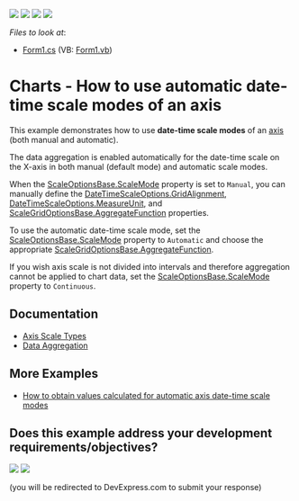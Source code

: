<!-- default badges list -->
![](https://img.shields.io/endpoint?url=https://codecentral.devexpress.com/api/v1/VersionRange/128575848/14.2.4%2B)
[![](https://img.shields.io/badge/Open_in_DevExpress_Support_Center-FF7200?style=flat-square&logo=DevExpress&logoColor=white)](https://supportcenter.devexpress.com/ticket/details/E1531)
[![](https://img.shields.io/badge/📖_How_to_use_DevExpress_Examples-e9f6fc?style=flat-square)](https://docs.devexpress.com/GeneralInformation/403183)
[![](https://img.shields.io/badge/💬_Leave_Feedback-feecdd?style=flat-square)](#does-this-example-address-your-development-requirementsobjectives)
<!-- default badges end -->
<!-- default file list -->
*Files to look at*:

* [Form1.cs](./CS/DateTimeAggregation/Form1.cs) (VB: [Form1.vb](./VB/DateTimeAggregation/Form1.vb))
<!-- default file list end -->
# Charts - How to use automatic date-time scale modes of an axis

This example demonstrates how to use **date-time scale modes** of an [axis](https://docs.devexpress.com/WindowsForms/5799/controls-and-libraries/chart-control/axes/axis-scale-types) (both manual and automatic).

The data aggregation is enabled automatically for the date-time scale on the X-axis in both manual (default mode) and automatic scale modes.

When the [ScaleOptionsBase.ScaleMode](https://docs.devexpress.com/CoreLibraries/DevExpress.XtraCharts.ScaleOptionsBase.ScaleMode) property is set to `Manual`, you can manually define the [DateTimeScaleOptions.GridAlignment](https://docs.devexpress.com/CoreLibraries/DevExpress.XtraCharts.DateTimeScaleOptions.GridAlignment), [DateTimeScaleOptions.MeasureUnit](https://docs.devexpress.com/CoreLibraries/DevExpress.XtraCharts.DateTimeScaleOptions.MeasureUnit), and [ScaleGridOptionsBase.AggregateFunction](https://docs.devexpress.com/CoreLibraries/DevExpress.XtraCharts.ScaleGridOptionsBase.AggregateFunction) properties.

To use the automatic date-time scale mode, set the [ScaleOptionsBase.ScaleMode](https://docs.devexpress.com/CoreLibraries/DevExpress.XtraCharts.ScaleOptionsBase.ScaleMode) property to `Automatic` and choose the appropriate [ScaleGridOptionsBase.AggregateFunction](https://docs.devexpress.com/CoreLibraries/DevExpress.XtraCharts.ScaleGridOptionsBase.AggregateFunction).

If you wish axis scale is not divided into intervals and therefore aggregation cannot be applied to chart data, set the [ScaleOptionsBase.ScaleMode](https://docs.devexpress.com/CoreLibraries/DevExpress.XtraCharts.ScaleOptionsBase.ScaleMode) property to `Continuous`.

## Documentation

- [Axis Scale Types](https://docs.devexpress.com/WindowsForms/5799/controls-and-libraries/chart-control/axes/axis-scale-types)
- [Data Aggregation](https://docs.devexpress.com/WindowsForms/6247/controls-and-libraries/chart-control/data-representation/data-aggregation)

## More Examples

- [How to obtain values calculated for automatic axis date-time scale modes](https://github.com/DevExpress-Examples/how-to-obtain-values-calculated-for-automatic-axis-date-time-scale-modes-e1529)
<!-- feedback -->
## Does this example address your development requirements/objectives?

[<img src="https://www.devexpress.com/support/examples/i/yes-button.svg"/>](https://www.devexpress.com/support/examples/survey.xml?utm_source=github&utm_campaign=how-to-use-automatic-date-time-scale-modes-of-an-axis-e1531&~~~was_helpful=yes) [<img src="https://www.devexpress.com/support/examples/i/no-button.svg"/>](https://www.devexpress.com/support/examples/survey.xml?utm_source=github&utm_campaign=how-to-use-automatic-date-time-scale-modes-of-an-axis-e1531&~~~was_helpful=no)

(you will be redirected to DevExpress.com to submit your response)
<!-- feedback end -->
